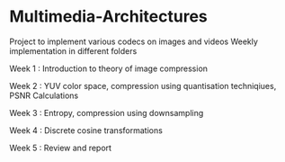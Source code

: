 # Multimedia-Architectures
Project to implement various codecs on images and videos
Weekly implementation in different folders

Week 1 : Introduction to theory of image compression

Week 2 : YUV color space, compression using quantisation techniqiues, PSNR Calculations

Week 3 : Entropy, compression using downsampling

Week 4 : Discrete cosine transformations

Week 5 : Review and report
